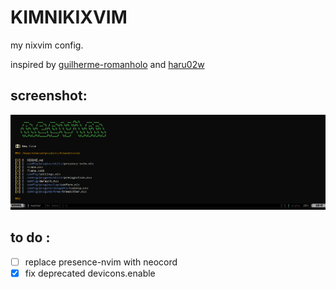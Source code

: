 # KIMNIKIXVIM

my nixvim config. 

inspired by [guilherme-romanholo](https://github.com/guilherme-romanholo/) and [haru02w](https://github.com/haru02w/)


## screenshot:
![screencap](/screenshot.png "nixvim screencap")

## to do : 
- [ ] replace presence-nvim with neocord
- [x] fix deprecated devicons.enable
